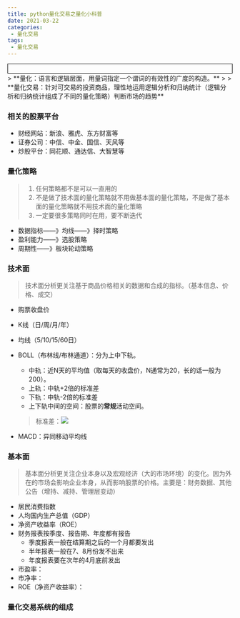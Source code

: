 ```yaml
---
title: python量化交易之量化小科普
date: 2021-03-22
categories:
 - 量化交易
tags:
 - 量化交易
---
```




<div style="border:solid 1px #000;padding: 10px;">
<Icon type='phone'/>
</div>
> **量化：语言和逻辑层面，用量词指定一个谓词的有效性的广度的构造。**
>
> **量化交易：针对可交易的投资商品，理性地运用逻辑分析和归纳统计（逻辑分析和归纳统计组成了不同的量化策略）判断市场的趋势**

### 相关的股票平台

- 财经网站：新浪、雅虎、东方财富等
- 证券公司：中信、中金、国信、天风等
- 炒股平台：同花顺、通达信、大智慧等

### 量化策略

> 1. 任何策略都不是可以一直用的
> 2. 不是做了技术面的量化策略就不用做基本面的量化策略，不是做了基本面的量化策略就不用技术面的量化策略
> 3. 一定要很多策略同时在用，要不断迭代

- 数据指标——》均线——》择时策略
- 盈利能力——》选股策略
- 周期性——》板块轮动策略

### 技术面

> 技术面分析更关注基于商品价格相关的数据和合成的指标。（基本信息、价格、成交）

- 购票收盘价

- K线（日/周/月/年）

- 均线（5/10/15/60日）

- BOLL（布林线/布林通道）：分为上中下轨。

  - 中轨：近N天的平均值（取每天的收盘价，N通常为20，长的话一般为200）。
  - 上轨：中轨+2倍的标准差
  - 下轨：中轨-2倍的标准差
  - 上下轨中间的空间：股票的**常规**活动空间。

  > 标准差：![](https://bkimg.cdn.bcebos.com/formula/2cd758dbf5d20a735d7967be514e9c3a.svg)

- MACD：异同移动平均线

### 基本面

> 基本面分析更关注企业本身以及宏观经济（大的市场环境）的变化。因为外在的市场会影响企业本身，从而影响股票的价格。主要是：财务数据、其他公告（增持、减持、管理层变动）

- 居民消费指数
- 人均国内生产总值（GDP）
- 净资产收益率（ROE）
- 财务报表按季度、报告期、年度都有报告
  - 季度报表一般在结算期之后的一个月都要发出
  - 半年报表一般在7、8月份发不出来
  - 年度报表要在次年的4月底前发出
- 市盈率：
- 市净率：
- ROE（净资产收益率）：

### 量化交易系统的组成